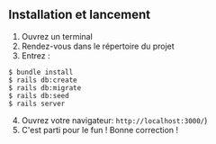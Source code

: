 ## Installation et lancement

1. Ouvrez un terminal
2. Rendez-vous dans le répertoire du projet
3. Entrez :

```shell
$ bundle install
$ rails db:create
$ rails db:migrate
$ rails db:seed
$ rails server
```
4. Ouvrez votre navigateur: `http://localhost:3000/`)
5. C'est parti pour le fun ! Bonne correction !
